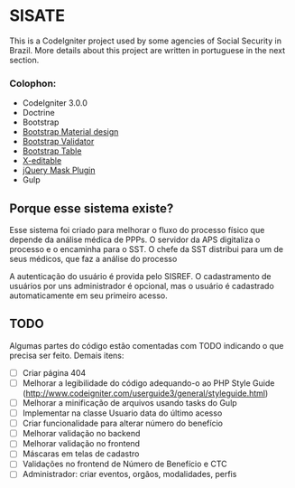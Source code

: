 # SISATE


This is a CodeIgniter project used by some agencies of Social Security in Brazil. More details about this project are written in portuguese in the next section.

### Colophon:

* CodeIgniter 3.0.0
* Doctrine
* Bootstrap
* [Bootstrap Material design](https://github.com/FezVrasta/bootstrap-material-design)
* [Bootstrap Validator](https://github.com/1000hz/bootstrap-validator)
* [Bootstrap Table](https://github.com/wenzhixin/bootstrap-table)
* [X-editable](https://github.com/vitalets/x-editable)
* [jQuery Mask Plugin](https://github.com/igorescobar/jQuery-Mask-Plugin)
* Gulp

## Porque esse sistema existe?

Esse sistema foi criado para melhorar o fluxo do processo físico que depende da análise médica de PPPs. O servidor da APS digitaliza o processo e o encaminha para o SST. O chefe da SST distribui para um de seus médicos, que faz a análise do processo

A autenticação do usuário é provida pelo SISREF. O cadastramento de usuários por uns administrador é opcional, mas o usuário é cadastrado automaticamente em seu primeiro acesso.

## TODO

Algumas partes do código estão comentadas com TODO indicando o que precisa ser feito. Demais itens:

- [ ] Criar página 404
- [ ] Melhorar a legibilidade do código adequando-o ao PHP Style Guide (http://www.codeigniter.com/userguide3/general/styleguide.html)
- [ ] Melhorar a minificação de arquivos usando tasks do Gulp
- [ ] Implementar na classe Usuario data do último acesso
- [ ] Criar funcionalidade para alterar número do benefício
- [ ] Melhorar validação no backend
- [ ] Melhorar validação no frontend
- [ ] Máscaras em telas de cadastro
- [ ] Validações no frontend de Número de Benefício e CTC
- [ ] Administrador: criar eventos, orgãos, modalidades, perfis